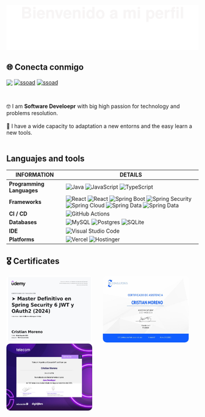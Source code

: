 ![](assets/Bottom_up.svg)
<!--   my-icons -->

## 🌐 Conecta conmigo
<p align="left">
<a href="https://www.linkedccodem/in/cristian-moreno-797b1b218/" target="blank"><img align="center" src="https://img.shields.io/badge/LinkedIn-0077B5?style=for-the-badge&logo=linkedin&logoColor=white"/></a>
<a href="https://www.facebook.com/cmoreno1234/" target="blank"><img align="center" src="https://img.shields.io/badge/facebook-blue?style=for-the-badge&logo=facebook&logoColor=white" alt="ssoad"/></a>
<a href="https://www.instagram.com/cristiaanmoreenoo/" target="blank"><img align="center" src="https://img.shields.io/badge/instagram-red?style=for-the-badge&logo=instagram&logoColor=white" alt="ssoad"/></a>
</p>
<br>

<p align="left">
    🤓 I am <b>Software Develoepr</b> with big high passion for technology and problems resolution.
    <br><br>🤖 I have a wide capacity to adaptation a new entorns and the easy learn a new tools.<br><br>
</p>

## Languajes and tools
| INFORMATION                                        | DETAILS                                                                                                                                                                                                                                                                                                                                                                                                                                                                                                                                                                                                                                                                                                                                                                                                                                                                                                                                                                                                                                                                                                                                                                                                                                                                                                                                                                                                                                                                                                                                                                                                                                                                                                                                                                                                            |
|-------------------------------------------------|-----------------------------------------------------------------------------------------------------------------------------------------------------------------------------------------------------------------------------------------------------------------------------------------------------------------------------------------------------------------------------------------------------------------------------------------------------------------------------------------------------------------------------------------------------------------------------------------------------------------------------------------------------------------------------------------------------------------------------------------------------------------------------------------------------------------------------------------------------------------------------------------------------------------------------------------------------------------------------------------------------------------------------------------------------------------------------------------------------------------------------------------------------------------------------------------------------------------------------------------------------------------------------------------------------------------------------------------------------------------------------------------------------------------------------------------------------------------------------------------------------------------------------------------------------------------------------------------------------------------------------------------------------------------------------------------------------------------------------------------------------------------------------------------------------------------|
| **Programming Languages**                              | ![Java](https://img.shields.io/badge/Java-ED8B00?style=for-the-badge&logo=openjdk&logoColor=white) ![JavaScript](https://img.shields.io/badge/JavaScript-323330?style=for-the-badge&logo=javascript&logoColor=F7DF1E)  ![TypeScript](https://img.shields.io/badge/TypeScript-323330?style=for-the-badge&logo=typescript&logoColor=blue)                                                                                                                                                                                                                                                                                                                                                                                                                                                                                                                                                                                                                                                                                                                                                                                                                                                                                                                                                                                                                                                                                                                                                                                                                                                                                   |
| **Frameworks**                              | ![React](https://img.shields.io/badge/react-%2320232a.svg?style=for-the-badge&logo=react&logoColor=%2361DAFB)  ![React](https://img.shields.io/badge/angular-%2320232a.svg?style=for-the-badge&logo=angular&logoColor=orange)  ![Spring Boot](https://img.shields.io/badge/spring%20boot-%2320232a.svg?style=for-the-badge&logo=spring&logoColor=green)      ![Spring Security](https://img.shields.io/badge/Spring%20security-%2320232a.svg?style=for-the-badge&logo=spring-security&logoColor=green) ![Spring Cloud](https://img.shields.io/badge/spring%20cloud-%2320232a.svg?style=for-the-badge&logo=google-cloud&logoColor=green) ![Spring Data](https://img.shields.io/badge/spring%20data-%2320232a.svg?style=for-the-badge&logo=spring-database&logoColor=green)  ![Spring Data](https://img.shields.io/badge/spring%20webflux-%2320232a.svg?style=for-the-badge&logo=reactivex&logoColor=green)                                                                                                                                                                                                                                                                                                                                                                                                                                                                                                                                                                                                                                                                                                                                                                                                                                                                                                                                                                                                                                                                                                   |
| **CI / CD**                                     | ![GitHub Actions](https://img.shields.io/badge/github%20actions-%232671E5.svg?style=for-the-badge&logo=githubactions&logoColor=white)                                                                                                                                                                                                                                                                                                                                                                                                                                                                                                                                                                                                                                                                                                                                                                                                                                                                                                                                                                                                                                                                                                                                                                                                                                                                                                                                                                                  |
| **Databases**                                   | ![MySQL](https://img.shields.io/badge/mysql-%2300f.svg?style=for-the-badge&logo=mysql&logoColor=white) ![Postgres](https://img.shields.io/badge/postgreSQL-%23316192.svg?style=for-the-badge&logo=postgresql&logoColor=white) ![SQLite](https://img.shields.io/badge/sqlite-%2307405e.svg?style=for-the-badge&logo=sqlite&logoColor=white)                                                                                                                                                                                                                                                                                                                                                                                                                                                                                                                                                                                                                                                                                                                                                                                                                                                                                                                                                                                                                                                                                                                                                                                                                 |
| **IDE**                            | ![Visual Studio Code](https://img.shields.io/badge/Visual%20Studio%20Code-0078d7.svg?style=for-the-badge&logo=&logoColor=white)                                                                                                                                                                                                                                                                                                                                                                                                                                                                                                                                                                                                                                                                                                                                                                                                                                                                                                                                                                                                                                                                                                                                                                                                                                                                                                                                                                                 |
| **Platforms** | ![Vercel](https://img.shields.io/badge/vercel-%234285F4.svg?style=for-the-badge&logo=vercel&logoColor=white) ![Hostinger](https://img.shields.io/badge/hostinger-%234285F4.svg?style=for-the-badge&logo=hostinger&logoColor=white)

## 🎖️ Certificates 
 <p float="left">
<!--      <img alt="Check out ssoad's profile on stardev.io" src="https://stardev.io/developers/ssoad/badge/languages/locality.svg" />
      &nbsp;&nbsp;&nbsp;&nbsp;&nbsp; -->
  <img src="./badges/certificado_spring_security.jpg" height="175" width="225" style="border-radius: 10px"/>
  &nbsp;&nbsp;&nbsp;&nbsp;&nbsp;
  <img src="./badges/certificado_abap_developer.jpg" height="175" width="225" style="border-radius: 10px" />
  &nbsp;&nbsp;&nbsp;&nbsp;&nbsp;
  <img src="./badges/certificado_java_developer.jpg" height="175" width="225" style="border-radius: 10px" />
</p>
